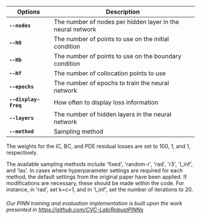 | Options | Description|
|---|---|
|**`--nodes`**|      The number of nodes per hidden layer in the neural network|
|**`--N0`** |               The number of points to use on the initial condition|
|**`--Nb`** |               The number of points to use on the boundary condition|
|**`--Nf`** |             The number of collocation points to use||
|**`--epochs`**|       The number of epochs to train the neural network|
|**`--display-freq`**|  How often to display loss information|
|**`--layers`**| The number of hidden layers in the neural network|
|**`--method`**| Sampling method|

The weights for the IC, BC, and PDE residual losses are set to 100, 1, and 1, respectively.

The available sampling methods include 'fixed', 'random-r', 'rad', 'r3', 'l_inf', and 'las'. In cases where hyperparameter settings are required for each method, the default settings from the original paper have been applied. If modifications are necessary, these should be made within the code. For instance, in 'rad', set k=c=1, and in 'l_inf', set the number of iterations to 20.

###### Our PINN training and evaluation implementation is built upon the work presented in https://github.com/CVC-Lab/RobustPINNs
